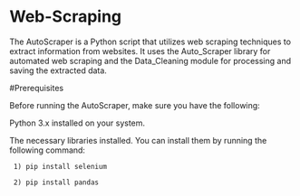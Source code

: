 # Web-Scraping
The AutoScraper is a Python script that utilizes web scraping techniques to extract information from websites. It uses the Auto_Scraper library for automated web scraping and the Data_Cleaning module for processing and saving the extracted data.


#Prerequisites

Before running the AutoScraper, make sure you have the following:

Python 3.x installed on your system.

The necessary libraries installed. You can install them by running the following command:

     1) pip install selenium
     
     2) pip install pandas
